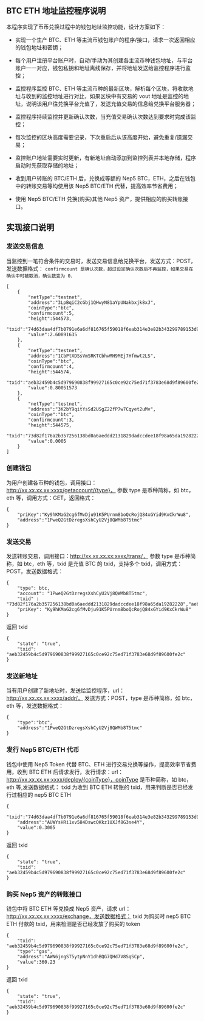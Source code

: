## BTC ETH 地址监控程序说明
本程序实现了币币兑换过程中的钱包地址监控功能，设计方案如下：
* 实现一个生产 BTC、ETH 等主流币钱包账户的程序/接口，请求一次返回相应的钱包地址和密钥；
* 每个用户注册平台账户时，自动/手动为其创建各主流币种钱包地址，与平台账户一一对应，钱包私钥和地址离线保存，并将地址发送给监控程序进行监控；
* 监控程序监控 BTC、ETH 等主流币种的最新区块，解析每个区块，将收款地址与收到的监控地址进行对比，如果区块中有交易的 vout 地址是监控的地址，说明该用户往兑换平台充值了，发送充值交易的信息给兑换平台服务器；
* 监控程序持续监控并更新确认次数，当充值交易确认次数达到要求时完成该监控；
* 每次监控的区块高度需要记录，下次重启后从该高度开始，避免重复/遗漏交易；
* 监控账户地址需要实时更新，有新地址自动添加到监控列表并本地存储，程序启动时先获取存储的地址；

* 收到用户转账的 BTC/ETH 后，兑换成等额的 Nep5 BTC，ETH，之后在钱包中的转账交易等均使用该 Nep5 BTC/ETH 代替，提高效率节省费用；
* 使用 Nep5 BTC/ETH 兑换(购买)其他 Nep5 资产，提供相应的购买转账接口。

## 实现接口说明
### 发送交易信息
当监控到一笔符合条件的交易时，发送交易信息给兑换平台，发送方式：POST，发送数据格式：
`confirmcount 是确认次数，超过设定确认次数后不再监控，如果交易在确认中时被取消，确认数变为 0`.
```
[
    {
        "netType":"testnet",
        "address":"3LpBqiC2cGbj1QHwyN81aYpUNakbxjk8xJ",
        "coinType":"btc",
        "confirmcount":5,
        "height":544573,
        "txid":"74d63daa4df7b0791e6a6df816765f59018f6eab314e3e82b343299789153d9b",
        "value":2.60891635
    },
    {
        "netType":"testnet",
        "address":"1CbPtXDSsVmSRKTCbhwMH9MEj7Hfmwt2LS",
        "coinType":"btc",
        "confirmcount":4,
        "height":544574,
        "txid":"aeb32459b4c5d979690838f99927165c0ce92c75ed71f3783e68d9f89600fe2c",
        "value":0.80051573
    },
    {
        "netType":"testnet",
        "address":"3K2bY9qitYsSd2USgZ22fP7w7Cqyet2uMv",
        "coinType":"btc",
        "confirmcount":3,
        "height":544575,
        "txid":"73d82f176a2b357256138bd0a6aeddd2131829dadccdee18f98a65da19282228",
        "value":0.0005
    }
]
```

### 创建钱包
为用户创建各币种的钱包，调用接口：http://xx.xx.xx.xx:xxxx/getaccount/{type}，  参数 type 是币种简称，如 btc，eth 等，调用方式：GET，返回格式：
```
{
    "priKey":"Ky9hKMaG2cg6fMvDju91K5PUrnm8boQcRojQ84xGYid9KxCkrWu8",
    "address":"1PweQ2GtDzregsXshCyU2Vj8QWMb8T5tmc"
}
```

### 发送交易
发送转账交易，调用接口：http://xx.xx.xx.xx:xxxx/trans/，  参数 type 是币种简称，如 btc，eth 等，txid 是充值 BTC 的 txid，支持多个 txid，调用方式：POST，发送数据格式：
```
{
    "type": btc,
    "account": "1PweQ2GtDzregsXshCyU2Vj8QWMb8T5tmc",
    "txid" : "73d82f176a2b357256138bd0a6aeddd2131829dadccdee18f98a65da19282228","aeb32459b4c5d979690838f99927165c0ce92c75ed71f3783e68d9f89600fe2c",
    "priKey": "Ky9hKMaG2cg6fMvDju91K5PUrnm8boQcRojQ84xGYid9KxCkrWu8"
}
```
返回 txid
```
{
    "state": "true",
    "txid": "aeb32459b4c5d979690838f99927165c0ce92c75ed71f3783e68d9f89600fe2c"
}
```

### 发送新地址
当有用户创建了新地址时，发送给监控程序，url：http://xx.xx.xx.xx:xxxx/addr/，  发送方式：POST，type 是币种简称，如 btc，eth 等，发送数据格式：
```
{
    "type":"btc",
    "address":"1PweQ2GtDzregsXshCyU2Vj8QWMb8T5tmc"
}
```

### 发行 Nep5 BTC/ETH 代币
钱包中使用 Nep5 Token 代替 BTC、ETH 进行交易兑换等操作，提高效率节省费用，收到 BTC ETH 后请求发行，发行请求：url：http://xx.xx.xx.xx:xxxx/deploy/{coinType}，coinType 是币种简称，如 btc，eth 等,发送数据格式：
txid 为收到 BTC ETH 转账的 txid，用来判断是否已经发行过相应的 nep5 BTC ETH
```
{
    "txid":"74d63daa4df7b0791e6a6df816765f59018f6eab314e3e82b343299789153d9b",
    "address":"AUWYsHRi1xv584DswcQKkz1UXJf8G3se4Y",
    "value":0.3005
}
```
返回 txid
```
{
    "state": "true",
    "txid": "aeb32459b4c5d979690838f99927165c0ce92c75ed71f3783e68d9f89600fe2c"
}
```

### 购买 Nep5 资产的转账接口
钱包中将 BTC ETH 等兑换成 Nep5 资产，请求 url：http://xx.xx.xx.xx:xxxx/exchange，发送数据格式：
txid 为购买时 nep5 BTC ETH 付款的 txid，用来检测是否已经发放了购买的 token
```
{
    "txid": "aeb32459b4c5d979690838f99927165c0ce92c75ed71f3783e68d9f89600fe2c",
    "type":"gas",
    "address":"AWN6jngST5ytpNnY1dhBQG7QHd7V8SqSCp",
    "value":360.23
}
```
返回 txid
```
{
    "state": "true",
    "txid": "aeb32459b4c5d979690838f99927165c0ce92c75ed71f3783e68d9f89600fe2c"
}
```